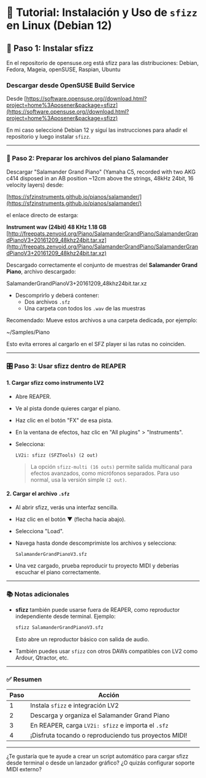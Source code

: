 # 🐧 Tutorial: Instalación y Uso de `sfizz` en Linux (Debian 12)

## 🔧 Paso 1: Instalar sfizz
En el repositorio de opensuse.org está sfizz para las distribuciones: Debian, Fedora, Mageia, openSUSE, Raspian, Ubuntu

### Descargar desde OpenSUSE Build Service
Desde [https://software.opensuse.org//download.html?project=home%3Aposener&package=sfizz](https://software.opensuse.org//download.html?project=home%3Aposener&package=sfizz)

En mi caso seleccioné Debian 12 y siguí las instrucciones para añadir el repositorio y luego instalar `sfizz`.

---

### 🎹 Paso 2: Preparar los archivos del piano Salamander
Descargar "Salamander Grand Piano" (Yamaha C5, recorded with two AKG c414 disposed in an AB position ~12cm above the strings, 48kHz 24bit, 16 velocity layers) desde:

[https://sfzinstruments.github.io/pianos/salamander/](https://sfzinstruments.github.io/pianos/salamander/)

el enlace directo de estarga:

**Instrument 	wav (24bit) 	48 KHz 	1.18 GB**
[http://freepats.zenvoid.org/Piano/SalamanderGrandPiano/SalamanderGrandPianoV3+20161209_48khz24bit.tar.xz](http://freepats.zenvoid.org/Piano/SalamanderGrandPiano/SalamanderGrandPianoV3+20161209_48khz24bit.tar.xz)

Descargado correctamente el conjunto de muestras del **Salamander Grand Piano**, archivo descargado:

SalamanderGrandPianoV3+20161209_48khz24bit.tar.xz

- Descomprirlo y deberá contener:
  - Dos archivos `.sfz`
  - Una carpeta con todos los `.wav` de las muestras

Recomendado: Mueve estos archivos a una carpeta dedicada, por ejemplo:

~/Samples/Piano

Esto evita errores al cargarlo en el SFZ player si las rutas no coinciden.

---

### 🎛️ Paso 3: Usar sfizz dentro de REAPER

#### 1. Cargar sfizz como instrumento LV2

- Abre REAPER.
- Ve al pista donde quieres cargar el piano.
- Haz clic en el botón "FX" de esa pista.
- En la ventana de efectos, haz clic en "All plugins" > "Instruments".
- Selecciona:
  ```
  LV2i: sfizz (SFZTools) (2 out)
  ```

  > La opción `sfizz-multi (16 outs)` permite salida multicanal para efectos avanzados, como micrófonos separados. Para uso normal, usa la versión simple `(2 out)`.

#### 2. Cargar el archivo `.sfz`

- Al abrir sfizz, verás una interfaz sencilla.
- Haz clic en el botón ▼ (flecha hacia abajo).
- Selecciona "Load".
- Navega hasta donde descomprimiste los archivos y selecciona:
  ```
  SalamanderGrandPianoV3.sfz
  ```

- Una vez cargado, prueba reproducir tu proyecto MIDI y deberías escuchar el piano correctamente.

---

### 📚 Notas adicionales

- **sfizz** también puede usarse fuera de REAPER, como reproductor independiente desde terminal. Ejemplo:

  ```bash
  sfizz SalamanderGrandPianoV3.sfz
  ```

  Esto abre un reproductor básico con salida de audio.

- También puedes usar `sfizz` con otros DAWs compatibles con LV2 como Ardour, Qtractor, etc.

---



### ✅ Resumen

| Paso | Acción |
|------|--------|
| 1 | Instala `sfizz` e integración LV2 |
| 2 | Descarga y organiza el Salamander Grand Piano |
| 3 | En REAPER, carga `LV2i: sfizz` e importa el `.sfz` |
| 4 | ¡Disfruta tocando o reproduciendo tus proyectos MIDI! |

---

¿Te gustaría que te ayude a crear un script automático para cargar sfizz desde terminal o desde un lanzador gráfico? ¿O quizás configurar soporte MIDI externo?
